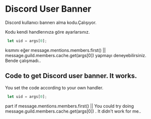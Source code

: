 # Discord User Banner
Discord kullanıcı bannerı alma kodu.Çalışıyor.

Kodu kendi handlerınıza göre ayarlarsınız. 

```javascript
 let uid = args[0];
```
kısmını eğer message.mentions.members.first() || message.guild.members.cache.get(args[0]) yapmayı deneyebilirsiniz.
Bende çalışmadı..

## Code to get Discord user banner. It works.

You set the code according to your own handler.

```javascript
 let uid = args[0];
```
part if message.mentions.members.first() || You could try doing message.guild.members.cache.get(args[0]) .
It didn't work for me..
